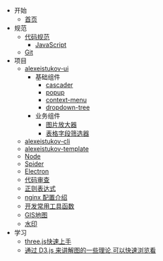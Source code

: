 - 开始
    - [首页](/)
- 规范
    - [代码规范](/standard/index.md)
        - [JavaScript](/standard/js.md)
    - [Git](/standard/git.md)
- 项目
    - [alexeistukov-ui](/alexeistukov/alexeistukov.md)
		- 基础组件
			- [cascader](/components/cascader.md)
            - [popup](/components/popup.md)
            - [context-menu](/components/context-menu.md)
            - [dropdown-tree](/components/dropdown-tree.md)
        - 业务组件
            - [图片放大器](/components/previewer.md)
            - [表格字段筛选器](/components/field_filter.md)
    - [alexeistukov-cli](/alexeistukov/alexeistukov-cli.md)
    - [alexeistukov-template](/alexeistukov/alexeistukov-template.md)
    - [Node](/node/index.md)
    - [Spider](/spider/index.md)
    - [Electron](/electron/index.md)
    - [代码审查](/codeReview/index.md)
    - [正则表达式](/regularExpression/index.md)
    - [nginx 配置介绍](/nginx/index.md)
    - [开发常用工具函数](/commonlyUsedFunctions/index.md)
    - [GIS地图](/gismap/index.md)
    - [水印](/watermark/index.md)
- 学习
    - [three.js快速上手](/three/index.md)
    - [通过 D3.js 来讲解图的一些理论,可以快速浏览看](https://d3gt.com/)
